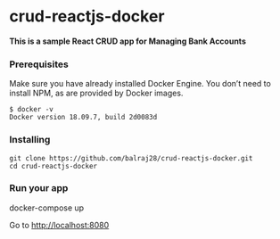 # crud-reactjs-docker

**This is a sample React CRUD app for Managing Bank Accounts**


### Prerequisites

Make sure you have already installed Docker Engine.
You don’t need to install NPM, as are provided by Docker images.

```
$ docker -v
Docker version 18.09.7, build 2d0083d

```
### Installing

```
git clone https://github.com/balraj28/crud-reactjs-docker.git
cd crud-reactjs-docker

```

### Run your app

docker-compose up

Go to [http://localhost:8080](http://localhost:8080)
